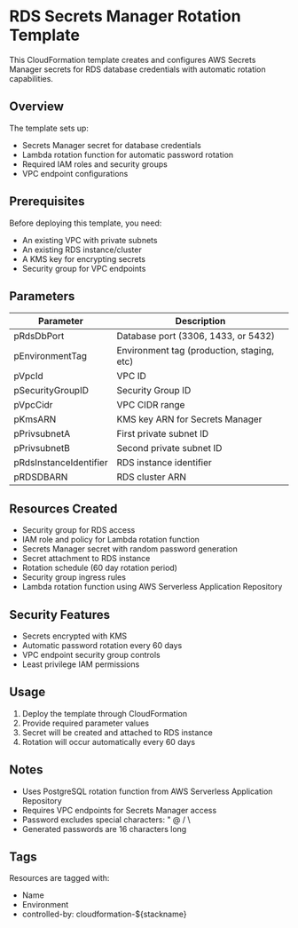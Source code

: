 #  RDS Secrets Manager Rotation Template

This CloudFormation template creates and configures AWS Secrets Manager secrets for RDS database credentials with automatic rotation capabilities.

## Overview

The template sets up:

- Secrets Manager secret for database credentials
- Lambda rotation function for automatic password rotation
- Required IAM roles and security groups
- VPC endpoint configurations

## Prerequisites

Before deploying this template, you need:

- An existing VPC with private subnets
- An existing RDS instance/cluster
- A KMS key for encrypting secrets
- Security group for VPC endpoints

## Parameters

| Parameter | Description |
|-----------|-------------|
| pRdsDbPort | Database port (3306, 1433, or 5432) |
| pEnvironmentTag | Environment tag (production, staging, etc) |
| pVpcId | VPC ID |
| pSecurityGroupID | Security Group ID |
| pVpcCidr | VPC CIDR range |
| pKmsARN | KMS key ARN for Secrets Manager |
| pPrivsubnetA | First private subnet ID |
| pPrivsubnetB | Second private subnet ID |
| pRdsInstanceIdentifier | RDS instance identifier |
| pRDSDBARN | RDS cluster ARN |

## Resources Created

- Security group for RDS access
- IAM role and policy for Lambda rotation function
- Secrets Manager secret with random password generation
- Secret attachment to RDS instance
- Rotation schedule (60 day rotation period)
- Security group ingress rules
- Lambda rotation function using AWS Serverless Application Repository

## Security Features

- Secrets encrypted with KMS
- Automatic password rotation every 60 days
- VPC endpoint security group controls
- Least privilege IAM permissions

## Usage

1. Deploy the template through CloudFormation
2. Provide required parameter values
3. Secret will be created and attached to RDS instance
4. Rotation will occur automatically every 60 days

## Notes

- Uses PostgreSQL rotation function from AWS Serverless Application Repository
- Requires VPC endpoints for Secrets Manager access
- Password excludes special characters: " @ / \
- Generated passwords are 16 characters long

## Tags

Resources are tagged with:
- Name
- Environment
- controlled-by: cloudformation-${stackname}